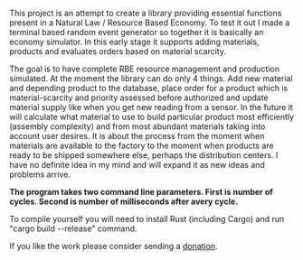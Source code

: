 This project is an attempt to create a library providing essential functions present in a Natural Law / Resource Based Economy. To test it out I made a terminal based random event generator so together it is basically an economy simulator. In this early stage it supports adding materials, products and evaluates orders based on material scarcity.

The goal is to have complete RBE resource management and production simulated. At the moment the library can do only 4 things. Add new material and depending product to the database, place order for a product which is material-scarcity and priority assessed before authorized and update material supply like when you get new reading from a sensor. In the future it will calculate what material to use to build particular product most efficiently (assembly complexity) and from most abundant materials taking into account user desires. It is about the process from the moment when materials are available to the factory to the moment when products are ready to be shipped somewhere else, perhaps the distribution centers. I have no definite idea in my mind and will expand it as new ideas and problems arrive.

**The program takes two command line parameters. First is number of cycles. Second is number of milliseconds after avery cycle.**

To compile yourself you will need to install Rust (including Cargo) and run "cargo build --release" command.

If you like the work please consider sending a [donation](https://www.paypal.com/cgi-bin/webscr?cmd=_donations&business=mauserm@seznam.cz&item_name=Resource%20management&item_number=Development).

